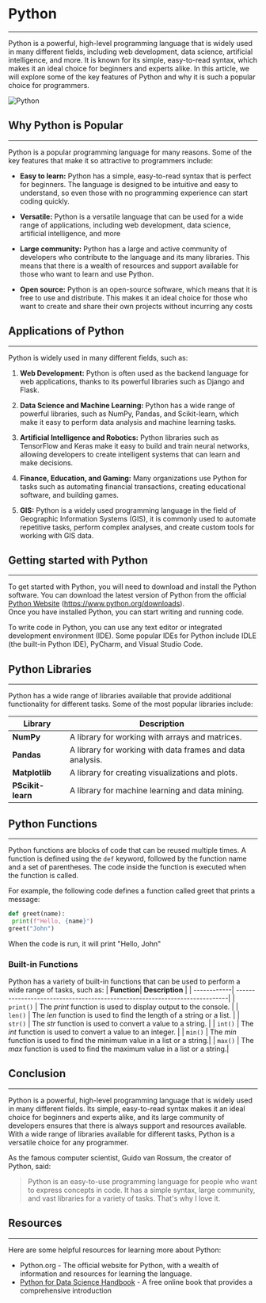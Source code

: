 # Python

***

Python is a powerful, high-level programming language that is widely used in many different fields,
including web development, data science, artificial intelligence, and more. It is known for its simple,
easy-to-read syntax, which makes it an ideal choice for beginners and experts alike. In this article,
we will explore some of the key features of Python and why it is such a popular choice for
programmers.

![Python](https://www.python.org/static/img/python-logo@2x.png)

## Why Python is Popular

***

Python is a popular programming language for many reasons. Some of the key features that make
it so attractive to programmers include:

- **Easy to learn:** Python has a simple, easy-to-read syntax that is perfect for beginners. The
language is designed to be intuitive and easy to understand, so even those with no
programming experience can start coding quickly.

- **Versatile:** Python is a versatile language that can be used for a wide range of applications,
including web development, data science, artificial intelligence, and more

- **Large community:** Python has a large and active community of developers who contribute to
the language and its many libraries. This means that there is a wealth of resources and support
available for those who want to learn and use Python.

- **Open source:** Python is an open-source software, which means that it is free to use and
distribute. This makes it an ideal choice for those who want to create and share their own
projects without incurring any costs

## Applications of Python

***

Python is widely used in many different fields, such as:

1. **Web Development:** Python is often used as the backend language for web applications,
thanks to its powerful libraries such as Django and Flask.

2. **Data Science and Machine Learning:** Python has a wide range of powerful libraries, such as
NumPy, Pandas, and Scikit-learn, which make it easy to perform data analysis and machine
learning tasks.

3. **Artificial Intelligence and Robotics:** Python libraries such as TensorFlow and Keras make it
easy to build and train neural networks, allowing developers to create intelligent systems that
can learn and make decisions.

4. **Finance, Education, and Gaming:** Many organizations use Python for tasks such as
automating financial transactions, creating educational software, and building games.

5. **GIS:** Python is a widely used programming language in the field of Geographic Information
Systems (GIS), it is commonly used to automate repetitive tasks, perform complex analyses,
and create custom tools for working with GIS data.

## Getting started with Python

***

To get started with Python, you will need to download and install the Python software. You can
download the latest version of Python from the official [Python Website](https://www.python.org/downloads/) (https://www.python.org/downloads).  
Once you have installed Python, you can start writing and running code.

To write code in Python, you can use any text editor or integrated development environment (IDE).
Some popular IDEs for Python include IDLE (the built-in Python IDE), PyCharm, and Visual Studio
Code.

## Python Libraries

***

Python has a wide range of libraries available that provide additional functionality for different
tasks. Some of the most popular libraries include:

| **Library**        | **Description**                                          |
| ------------------ | ---------------------------------------------------------|
| **NumPy**          | A library for working with arrays and matrices.          |
| **Pandas**         | A library for working with data frames and data analysis.|
| **Matplotlib**     | A library for creating visualizations and plots.         |
| **PScikit-learn**  | A library for machine learning and data mining.          |

## Python Functions

***

Python functions are blocks of code that can be reused multiple times. A function is defined using
the `def` keyword, followed by the function name and a set of parentheses. The code inside the
function is executed when the function is called.

For example, the following code defines a function called greet that prints a message:

```python
def greet(name):
 print(f"Hello, {name}")
greet("John")
```
When the code is run, it will print "Hello, John"
### Built-in Functions

Python has a variety of built-in functions that can be used to perform a wide range of tasks, such
as:
| **Function**| **Description**                                                            |
| ------------| ---------------------------------------------------------------------------|
| `print()`   | The *print* function is used to display output to the console.             |
| `len()`     | The *len* function is used to find the length of a string or a list.       |
| `str()`     | The *str* function is used to convert a value to a string.                 |
| `int()`     | The *int* function is used to convert a value to an integer.               |
| `min()`     | The *min* function is used to find the minimum value in a list or a string.|
| `max()`     | The *max* function is used to find the maximum value in a list or a string.|

## Conclusion

***

Python is a powerful, high-level programming language that is widely used in many different fields.
Its simple, easy-to-read syntax makes it an ideal choice for beginners and experts alike, and its
large community of developers ensures that there is always support and resources available. With
a wide range of libraries available for different tasks, Python is a versatile choice for any
programmer.

As the famous computer scientist, Guido van Rossum, the creator of Python, said:
>Python is an easy-to-use programming language for people who want to express concepts in
>code. It has a simple syntax, large community, and vast libraries for a variety of tasks. That's
>why I love it.

## Resources

***

Here are some helpful resources for learning more about Python:
- Python.org - The official website for Python, with a wealth of information and resources for
learning the language.
- [Python for Data Science Handbook](https://jakevdp.github.io/PythonDataScienceHandbook/) - A free online book that provides a comprehensive
introduction
